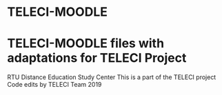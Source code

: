 # TELECI-MOODLE
# TELECI-MOODLE files with adaptations for TELECI Project 





RTU Distance Education Study Center
This is a part of the TELECI project
Code edits by TELECI Team 2019
